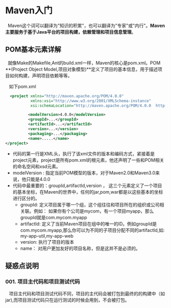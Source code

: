 # Maven入门
&nbsp;&nbsp;Maven这个词可以翻译为"知识的积累"，也可以翻译为"专家"或"内行"。**Maven主要服务于基于Java平台的项目构建，依赖管理和项目信息管理**。
## POM基本元素详解
&nbsp;&nbsp;就像Make的Makefile,Ant的build.xml一样，Maven的核心是pom.xml。POM **(Project Object Model,项目对象模型)**定义了项目的基本信息，用于描述项目如何构建，声明项目依赖等等。

&nbsp;&nbsp; 如下pom.xml
  ```xml
    <project xmlns="http://maven.apache.org/POM/4.0.0" 
             xmlns:xsi="http://www.w3.org/2001/XMLSchema-instance"  
             xsi:schemaLocation="http://maven.apache.org/POM/4.0.0  http://maven.apache.org/xsd/maven-4.0.0.xsd">

            <modelVersion>4.0.0</modelVersion>
            <groupId>...</groupId>
            <artifactId>...</artifactId>
            <version>...</version>
            <packaging>...</packaging>
            <name>.....</name>
</project> 
  ```
  - 代码的第一行是XML头，执行了该xml文件的版本和编码方式，紧接着是project元素，project是所有pom.xml的根元素，他还声明了一些和POM相关的命名空间和xsd元素。
  - modelVersion : 指定当前POM模型的版本，对于Maven2.0和Maven3.0来说，他只能是4.0.0
  - 代码中最重要的：groupId,artifactId,version ， 这三个元素定义了一个项目的基本坐标，在Maven的世界中，任何的jar,pom,war都是以这些基本的坐标进行区分的。
      + groupId: 定义项目属于哪一个组，这个组往往和项目所在的组织或公司相关联。例如： 如果你有个公司是mycom，有一个项目myapp，那么groupId就是com.mycom.myapp
      + artifactId: 定义了当前Maven项目在组中的唯一的ID。例如groupId是com.mycom.myapp,那么你可以为不同的子项目分配不同的artifactId,如:  my-app-util,my-app-web
      + version: 执行了项目的版本
      + name： 对用户更加友好的项目名称，但是这并不是必须的。
## 疑惑点说明
### 001. 项目主代码和项目测试代码
&nbsp;&nbsp; 项目主代码和项目测试代码不同，项目的主代码会被打包到最终的的构建中（如jar),而项目测试代码只在运行测试的时候会用到，不会被打包。

&nbsp;&nbsp;
